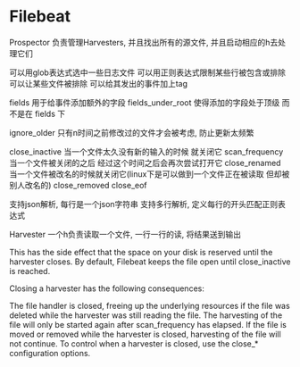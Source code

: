 # Filebeat #
Prospector
负责管理Harvesters, 并且找出所有的源文件, 并且启动相应的h去处理它们

可以用glob表达式选中一些日志文件
可以用正则表达式限制某些行被包含或排除
可以让某些文件被排除
可以给其发出的事件加上tag

fields 用于给事件添加额外的字段
fields_under_root 使得添加的字段处于顶级 而不是在 fields 下

ignore_older 只有n时间之前修改过的文件才会被考虑, 防止更新太频繁

close_inactive 当一个文件太久没有新的输入的时候 就关闭它
scan_frequency 当一个文件被关闭的之后 经过这个时间之后会再次尝试打开它
close_renamed 当一个文件被改名的时候就关闭它(linux下是可以做到一个文件正在被读取 但却被别人改名的)
close_removed
close_eof

支持json解析, 每行是一个json字符串
支持多行解析, 定义每行的开头匹配正则表达式


Harvester
一个h负责读取一个文件, 一行一行的读, 将结果送到输出

This has the side effect that the space on your disk is reserved until the harvester closes. By default, Filebeat keeps the file open until close_inactive is reached.

Closing a harvester has the following consequences:

The file handler is closed, freeing up the underlying resources if the file was deleted while the harvester was still reading the file.
The harvesting of the file will only be started again after scan_frequency has elapsed.
If the file is moved or removed while the harvester is closed, harvesting of the file will not continue.
To control when a harvester is closed, use the close_* configuration options.

